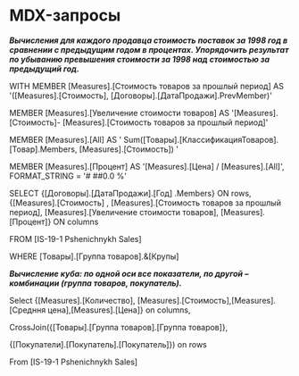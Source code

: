 # MDX-запросы
***Вычисления для каждого продавца стоимость поставок за 1998 год в сравнении с предыдущим годом в процентах.
Упорядочить результат по убыванию превышения стоимости за 1998 над стоимостью за предыдущий год.***



WITH MEMBER [Measures].[Стоимость товаров за прошлый период] AS '([Measures].[Стоимость], [Договоры].[ДатаПродажи].PrevMember)'

MEMBER [Measures].[Увеличение стоимости товаров] AS '[Measures].[Стоимость]- [Measures].[Стоимость товаров за прошлый период]'

MEMBER [Measures].[All] AS ' Sum([Товары].[КлассификацияТоваров].[Товар].Members, [Measures].[Стоимость]) '

MEMBER [Measures].[Процент] AS '[Measures].[Цена] / [Measures].[All]', FORMAT_STRING = '# ##0.0 %'

SELECT {[Договоры].[ДатаПродажи].[Год] .Members} ON rows, {[Measures].[Стоимость] ,
[Measures].[Стоимость товаров за прошлый период], [Measures].[Увеличение стоимости товаров],
[Measures].[Процент]} ON columns


FROM [IS-19-1 Pshenichnykh Sales]

WHERE [Товары].[Группа товаров].&[Крупы]

***Вычисление куба: по одной оси все показатели, по другой – комбинации (группа товаров, покупатель).***

Select {[Measures].[Количество], [Measures].[Стоимость],[Measures].[Средння цена],[Measures].[Цена]} on columns,

CrossJoin({[Товары].[Группа товаров].[Группа товаров]},

{[Покупатели].[Покупатель].[Покупатель]}) on rows

From [IS-19-1 Pshenichnykh Sales]

